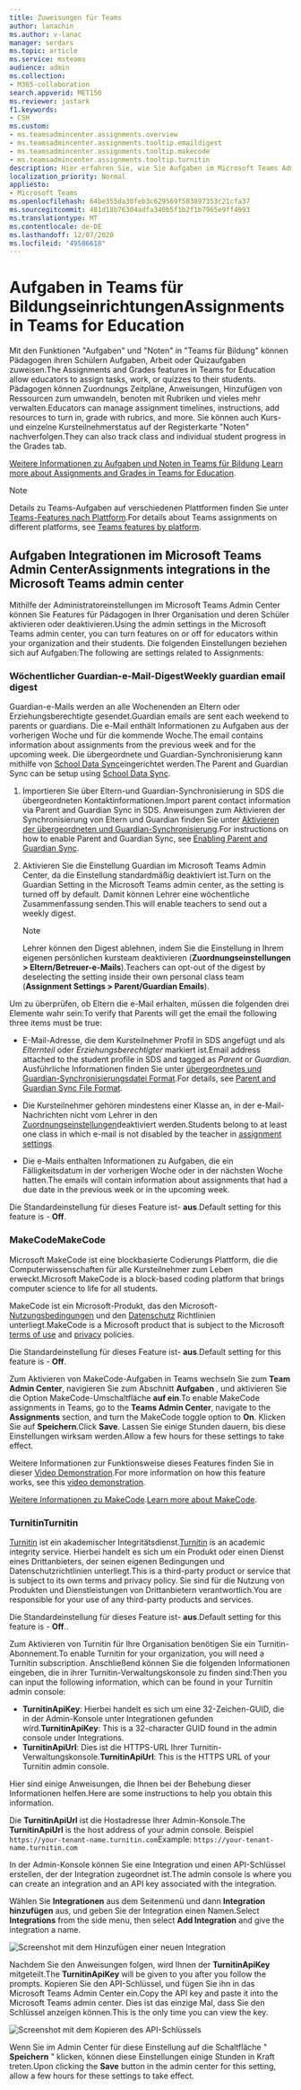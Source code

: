 ```yaml
---
title: Zuweisungen für Teams
author: lanachin
ms.author: v-lanac
manager: serdars
ms.topic: article
ms.service: msteams
audience: admin
ms.collection:
- M365-collaboration
search.appverid: MET150
ms.reviewer: jastark
f1.keywords:
- CSH
ms.custom:
- ms.teamsadmincenter.assignments.overview
- ms.teamsadmincenter.assignments.tooltip.emaildigest
- ms.teamsadmincenter.assignments.tooltip.makecode
- ms.teamsadmincenter.assignments.tooltip.turnitin
description: Hier erfahren Sie, wie Sie Aufgaben im Microsoft Teams Admin Center in Teams für Bildung verwalten.
localization_priority: Normal
appliesto:
- Microsoft Teams
ms.openlocfilehash: 64be355da30feb3c629569f583897353c21cfa37
ms.sourcegitcommit: 481d18b76304adfa340b5f1b2f1b7965e9ff4993
ms.translationtype: MT
ms.contentlocale: de-DE
ms.lasthandoff: 12/07/2020
ms.locfileid: "49586618"
---
```

# <a name="assignments-in-teams-for-education"></a><span data-ttu-id="d1ea1-103">Aufgaben in Teams für Bildungseinrichtungen</span><span class="sxs-lookup"><span data-stu-id="d1ea1-103">Assignments in Teams for Education</span></span>

<span data-ttu-id="d1ea1-104">Mit den Funktionen "Aufgaben" und "Noten" in "Teams für Bildung" können Pädagogen ihren Schülern Aufgaben, Arbeit oder Quizaufgaben zuweisen.</span><span class="sxs-lookup"><span data-stu-id="d1ea1-104">The Assignments and Grades features in Teams for Education allow educators to assign tasks, work, or quizzes to their students.</span></span> <span data-ttu-id="d1ea1-105">Pädagogen können Zuordnungs Zeitpläne, Anweisungen, Hinzufügen von Ressourcen zum umwandeln, benoten mit Rubriken und vieles mehr verwalten.</span><span class="sxs-lookup"><span data-stu-id="d1ea1-105">Educators can manage assignment timelines, instructions, add resources to turn in, grade with rubrics, and more.</span></span> <span data-ttu-id="d1ea1-106">Sie können auch Kurs-und einzelne Kursteilnehmerstatus auf der Registerkarte "Noten" nachverfolgen.</span><span class="sxs-lookup"><span data-stu-id="d1ea1-106">They can also track class and individual student progress in the Grades tab.</span></span>

<span data-ttu-id="d1ea1-107">[Weitere Informationen zu Aufgaben und Noten in Teams für Bildung](https://support.office.com/article/microsoft-teams-5aa4431a-8a3c-4aa5-87a6-b6401abea114?ui=en-US&rs=en-IE&ad=IE#ID0EAABAAA=Assignments).</span><span class="sxs-lookup"><span data-stu-id="d1ea1-107">[Learn more about Assignments and Grades in Teams for Education](https://support.office.com/article/microsoft-teams-5aa4431a-8a3c-4aa5-87a6-b6401abea114?ui=en-US&rs=en-IE&ad=IE#ID0EAABAAA=Assignments).</span></span>

> [!Note]
> <span data-ttu-id="d1ea1-108">Details zu Teams-Aufgaben auf verschiedenen Plattformen finden Sie unter [Teams-Features nach Plattform](https://support.microsoft.com/office/teams-features-by-platform-debe7ff4-7db4-4138-b7d0-fcc276f392d3).</span><span class="sxs-lookup"><span data-stu-id="d1ea1-108">For details about Teams assignments on different platforms, see [Teams features by platform](https://support.microsoft.com/office/teams-features-by-platform-debe7ff4-7db4-4138-b7d0-fcc276f392d3).</span></span>

## <a name="assignments-integrations-in-the-microsoft-teams-admin-center"></a><span data-ttu-id="d1ea1-109">Aufgaben Integrationen im Microsoft Teams Admin Center</span><span class="sxs-lookup"><span data-stu-id="d1ea1-109">Assignments integrations in the Microsoft Teams admin center</span></span>

<span data-ttu-id="d1ea1-110">Mithilfe der Administratoreinstellungen im Microsoft Teams Admin Center können Sie Features für Pädagogen in Ihrer Organisation und deren Schüler aktivieren oder deaktivieren.</span><span class="sxs-lookup"><span data-stu-id="d1ea1-110">Using the admin settings in the Microsoft Teams admin center, you can turn features on or off for educators within your organization and their students.</span></span> <span data-ttu-id="d1ea1-111">Die folgenden Einstellungen beziehen sich auf Aufgaben:</span><span class="sxs-lookup"><span data-stu-id="d1ea1-111">The following are settings related to Assignments:</span></span>

<span data-ttu-id="d1ea1-112"><a name="#bkemaildigest"> </a></span><span class="sxs-lookup"><span data-stu-id="d1ea1-112"><a name="#bkemaildigest"> </a></span></span>
### <a name="weekly-guardian-email-digest"></a><span data-ttu-id="d1ea1-113">Wöchentlicher Guardian-e-Mail-Digest</span><span class="sxs-lookup"><span data-stu-id="d1ea1-113">Weekly guardian email digest</span></span>


<span data-ttu-id="d1ea1-114">Guardian-e-Mails werden an alle Wochenenden an Eltern oder Erziehungsberechtigte gesendet.</span><span class="sxs-lookup"><span data-stu-id="d1ea1-114">Guardian emails are sent each weekend to parents or guardians.</span></span> <span data-ttu-id="d1ea1-115">Die e-Mail enthält Informationen zu Aufgaben aus der vorherigen Woche und für die kommende Woche.</span><span class="sxs-lookup"><span data-stu-id="d1ea1-115">The email contains information about assignments from the previous week and for the upcoming week.</span></span> <span data-ttu-id="d1ea1-116">Die übergeordnete und Guardian-Synchronisierung kann mithilfe von [School Data Sync](https://docs.microsoft.com/schooldatasync/parent-contact-sync)eingerichtet werden.</span><span class="sxs-lookup"><span data-stu-id="d1ea1-116">The Parent and Guardian Sync can be setup using [School Data Sync](https://docs.microsoft.com/schooldatasync/parent-contact-sync).</span></span>

1. <span data-ttu-id="d1ea1-117">Importieren Sie über Eltern-und Guardian-Synchronisierung in SDS die übergeordneten Kontaktinformationen.</span><span class="sxs-lookup"><span data-stu-id="d1ea1-117">Import parent contact information via Parent and Guardian Sync in SDS.</span></span> <span data-ttu-id="d1ea1-118">Anweisungen zum Aktivieren der Synchronisierung von Eltern und Guardian finden Sie unter [Aktivieren der übergeordneten und Guardian-Synchronisierung](https://docs.microsoft.com/schooldatasync/parent-contact-sync#enabling-parent-and-guardian-sync).</span><span class="sxs-lookup"><span data-stu-id="d1ea1-118">For instructions on how to enable Parent and Guardian Sync, see [Enabling Parent and Guardian Sync](https://docs.microsoft.com/schooldatasync/parent-contact-sync#enabling-parent-and-guardian-sync).</span></span>

2. <span data-ttu-id="d1ea1-119">Aktivieren Sie die Einstellung Guardian im Microsoft Teams Admin Center, da die Einstellung standardmäßig deaktiviert ist.</span><span class="sxs-lookup"><span data-stu-id="d1ea1-119">Turn on the Guardian Setting in the Microsoft Teams admin center, as the setting is turned off by default.</span></span> <span data-ttu-id="d1ea1-120">Damit können Lehrer eine wöchentliche Zusammenfassung senden.</span><span class="sxs-lookup"><span data-stu-id="d1ea1-120">This will enable teachers to send out a weekly digest.</span></span>

   > [!NOTE]
   > <span data-ttu-id="d1ea1-121">Lehrer können den Digest ablehnen, indem Sie die Einstellung in Ihrem eigenen persönlichen kursteam deaktivieren (**Zuordnungseinstellungen > Eltern/Betreuer-e-Mails**).</span><span class="sxs-lookup"><span data-stu-id="d1ea1-121">Teachers can opt-out of the digest by deselecting the setting inside their own personal class team (**Assignment Settings > Parent/Guardian Emails**).</span></span>

<span data-ttu-id="d1ea1-122">Um zu überprüfen, ob Eltern die e-Mail erhalten, müssen die folgenden drei Elemente wahr sein:</span><span class="sxs-lookup"><span data-stu-id="d1ea1-122">To verify that Parents will get the email the following three items must be true:</span></span>

 - <span data-ttu-id="d1ea1-123">E-Mail-Adresse, die dem Kursteilnehmer Profil in SDS angefügt und als _Elternteil_ oder _Erziehungsberechtigter_ markiert ist.</span><span class="sxs-lookup"><span data-stu-id="d1ea1-123">Email address attached to the student profile in SDS and tagged as _Parent_ or _Guardian_.</span></span> <span data-ttu-id="d1ea1-124">Ausführliche Informationen finden Sie unter [übergeordnetes und Guardian-Synchronisierungsdatei Format](https://docs.microsoft.com/schooldatasync/parent-contact-sync-file-format).</span><span class="sxs-lookup"><span data-stu-id="d1ea1-124">For details, see [Parent and Guardian Sync File Format](https://docs.microsoft.com/schooldatasync/parent-contact-sync-file-format).</span></span>

 - <span data-ttu-id="d1ea1-125">Die Kursteilnehmer gehören mindestens einer Klasse an, in der e-Mail-Nachrichten nicht vom Lehrer in den [Zuordnungseinstellungen](https://support.microsoft.com/office/adjust-assignment-settings-in-your-class-team-05bb3b89-1cdf-415a-b6c7-44add0376a77)deaktiviert werden.</span><span class="sxs-lookup"><span data-stu-id="d1ea1-125">Students belong to at least one class in which e-mail is not disabled by the teacher in [assignment settings](https://support.microsoft.com/office/adjust-assignment-settings-in-your-class-team-05bb3b89-1cdf-415a-b6c7-44add0376a77).</span></span>

 - <span data-ttu-id="d1ea1-126">Die e-Mails enthalten Informationen zu Aufgaben, die ein Fälligkeitsdatum in der vorherigen Woche oder in der nächsten Woche hatten.</span><span class="sxs-lookup"><span data-stu-id="d1ea1-126">The emails will contain information about assignments that had a due date in the previous week or in the upcoming week.</span></span>

<span data-ttu-id="d1ea1-127">Die Standardeinstellung für dieses Feature ist- **aus**.</span><span class="sxs-lookup"><span data-stu-id="d1ea1-127">Default setting for this feature is - **Off**.</span></span>


<span data-ttu-id="d1ea1-128"><a name="bkmakecode"> </a></span><span class="sxs-lookup"><span data-stu-id="d1ea1-128"><a name="bkmakecode"> </a></span></span>
### <a name="makecode"></a><span data-ttu-id="d1ea1-129">MakeCode</span><span class="sxs-lookup"><span data-stu-id="d1ea1-129">MakeCode</span></span>
<span data-ttu-id="d1ea1-130">Microsoft MakeCode ist eine blockbasierte Codierungs Plattform, die die Computerwissenschaften für alle Kursteilnehmer zum Leben erweckt.</span><span class="sxs-lookup"><span data-stu-id="d1ea1-130">Microsoft MakeCode is a block-based coding platform that brings computer science to life for all students.</span></span> 

<span data-ttu-id="d1ea1-131">MakeCode ist ein Microsoft-Produkt, das den Microsoft- [Nutzungsbedingungen](https://go.microsoft.com/fwlink/?LinkID=206977) und den [Datenschutz](https://go.microsoft.com/fwlink/?LinkId=521839) Richtlinien unterliegt.</span><span class="sxs-lookup"><span data-stu-id="d1ea1-131">MakeCode is a Microsoft product that is subject to the Microsoft [terms of use](https://go.microsoft.com/fwlink/?LinkID=206977) and [privacy](https://go.microsoft.com/fwlink/?LinkId=521839) policies.</span></span>

<span data-ttu-id="d1ea1-132">Die Standardeinstellung für dieses Feature ist- **aus**.</span><span class="sxs-lookup"><span data-stu-id="d1ea1-132">Default setting for this feature is - **Off**.</span></span>

<span data-ttu-id="d1ea1-133">Zum Aktivieren von MakeCode-Aufgaben in Teams wechseln Sie zum **Team Admin Center**, navigieren Sie zum Abschnitt **Aufgaben** , und aktivieren Sie die Option MakeCode-Umschaltfläche **auf ein**.</span><span class="sxs-lookup"><span data-stu-id="d1ea1-133">To enable MakeCode assignments in Teams, go to the **Teams Admin Center**, navigate to the **Assignments** section, and turn the MakeCode toggle option to **On**.</span></span> <span data-ttu-id="d1ea1-134">Klicken Sie auf **Speichern**.</span><span class="sxs-lookup"><span data-stu-id="d1ea1-134">Click **Save**.</span></span> <span data-ttu-id="d1ea1-135">Lassen Sie einige Stunden dauern, bis diese Einstellungen wirksam werden.</span><span class="sxs-lookup"><span data-stu-id="d1ea1-135">Allow a few hours for these settings to take effect.</span></span>

<span data-ttu-id="d1ea1-136">Weitere Informationen zur Funktionsweise dieses Features finden Sie in dieser [Video Demonstration](https://makecode.com/blog/teams/teams-assignments).</span><span class="sxs-lookup"><span data-stu-id="d1ea1-136">For more information on how this feature works, see this [video demonstration](https://makecode.com/blog/teams/teams-assignments).</span></span>

<span data-ttu-id="d1ea1-137">[Weitere Informationen zu MakeCode](https://aka.ms/makecode).</span><span class="sxs-lookup"><span data-stu-id="d1ea1-137">[Learn more about MakeCode](https://aka.ms/makecode).</span></span>

<span data-ttu-id="d1ea1-138"><a name="#turnitin"> </a></span><span class="sxs-lookup"><span data-stu-id="d1ea1-138"><a name="#turnitin"> </a></span></span>
### <a name="turnitin"></a><span data-ttu-id="d1ea1-139">Turnitin</span><span class="sxs-lookup"><span data-stu-id="d1ea1-139">Turnitin</span></span>

<span data-ttu-id="d1ea1-140">[Turnitin](https://www.turnitin.com/) ist ein akademischer Integritätsdienst.</span><span class="sxs-lookup"><span data-stu-id="d1ea1-140">[Turnitin](https://www.turnitin.com/) is an academic integrity service.</span></span> <span data-ttu-id="d1ea1-141">Hierbei handelt es sich um ein Produkt oder einen Dienst eines Drittanbieters, der seinen eigenen Bedingungen und Datenschutzrichtlinien unterliegt.</span><span class="sxs-lookup"><span data-stu-id="d1ea1-141">This is a third-party product or service that is subject to its own terms and privacy policy.</span></span> <span data-ttu-id="d1ea1-142">Sie sind für die Nutzung von Produkten und Dienstleistungen von Drittanbietern verantwortlich.</span><span class="sxs-lookup"><span data-stu-id="d1ea1-142">You are responsible for your use of any third-party products and services.</span></span>

<span data-ttu-id="d1ea1-143">Die Standardeinstellung für dieses Feature ist- **aus**.</span><span class="sxs-lookup"><span data-stu-id="d1ea1-143">Default setting for this feature is - **Off**..</span></span>

<span data-ttu-id="d1ea1-144">Zum Aktivieren von Turnitin für Ihre Organisation benötigen Sie ein Turnitin-Abonnement.</span><span class="sxs-lookup"><span data-stu-id="d1ea1-144">To enable Turnitin for your organization, you will need a Turnitin subscription.</span></span> <span data-ttu-id="d1ea1-145">Anschließend können Sie die folgenden Informationen eingeben, die in ihrer Turnitin-Verwaltungskonsole zu finden sind:</span><span class="sxs-lookup"><span data-stu-id="d1ea1-145">Then you can input the following information, which can be found in your Turnitin admin console:</span></span>

  * <span data-ttu-id="d1ea1-146">**TurnitinApiKey**: Hierbei handelt es sich um eine 32-Zeichen-GUID, die in der Admin-Konsole unter Integrationen gefunden wird.</span><span class="sxs-lookup"><span data-stu-id="d1ea1-146">**TurnitinApiKey**: This is a 32-character GUID found in the admin console under Integrations.</span></span>
  * <span data-ttu-id="d1ea1-147">**TurnitinApiUrl**: Dies ist die HTTPS-URL Ihrer Turnitin-Verwaltungskonsole.</span><span class="sxs-lookup"><span data-stu-id="d1ea1-147">**TurnitinApiUrl**: This is the HTTPS URL of your Turnitin admin console.</span></span>

<span data-ttu-id="d1ea1-148">Hier sind einige Anweisungen, die Ihnen bei der Behebung dieser Informationen helfen.</span><span class="sxs-lookup"><span data-stu-id="d1ea1-148">Here are some instructions to help you obtain this information.</span></span>

<span data-ttu-id="d1ea1-149">Die **TurnitinApiUrl** ist die Hostadresse Ihrer Admin-Konsole.</span><span class="sxs-lookup"><span data-stu-id="d1ea1-149">The **TurnitinApiUrl** is the host address of your admin console.</span></span>
<span data-ttu-id="d1ea1-150">Beispiel `https://your-tenant-name.turnitin.com`</span><span class="sxs-lookup"><span data-stu-id="d1ea1-150">Example: `https://your-tenant-name.turnitin.com`</span></span>

<span data-ttu-id="d1ea1-151">In der Admin-Konsole können Sie eine Integration und einen API-Schlüssel erstellen, der der Integration zugeordnet ist.</span><span class="sxs-lookup"><span data-stu-id="d1ea1-151">The admin console is where you can create an integration and an API key associated with the integration.</span></span>

<span data-ttu-id="d1ea1-152">Wählen Sie **Integrationen** aus dem Seitenmenü und dann **Integration hinzufügen** aus, und geben Sie der Integration einen Namen.</span><span class="sxs-lookup"><span data-stu-id="d1ea1-152">Select **Integrations** from the side menu, then select **Add Integration** and give the integration a name.</span></span>

![Screenshot mit dem Hinzufügen einer neuen Integration](./educationImages/Assignments_mopo_turnitin2.png)

<span data-ttu-id="d1ea1-154">Nachdem Sie den Anweisungen folgen, wird Ihnen der **TurnitinApiKey** mitgeteilt.</span><span class="sxs-lookup"><span data-stu-id="d1ea1-154">The **TurnitinApiKey** will be given to you after you follow the prompts.</span></span> <span data-ttu-id="d1ea1-155">Kopieren Sie den API-Schlüssel, und fügen Sie ihn in das Microsoft Teams Admin Center ein.</span><span class="sxs-lookup"><span data-stu-id="d1ea1-155">Copy the API key and paste it into the Microsoft Teams admin center.</span></span>  <span data-ttu-id="d1ea1-156">Dies ist das einzige Mal, dass Sie den Schlüssel anzeigen können.</span><span class="sxs-lookup"><span data-stu-id="d1ea1-156">This is the only time you can view the key.</span></span>

![Screenshot mit dem Kopieren des API-Schlüssels](./educationImages/Assignments_mopo_turnitin3.png)

<span data-ttu-id="d1ea1-158">Wenn Sie im Admin Center für diese Einstellung auf die Schaltfläche " **Speichern** " klicken, können diese Einstellungen einige Stunden in Kraft treten.</span><span class="sxs-lookup"><span data-stu-id="d1ea1-158">Upon clicking the **Save** button in the admin center for this setting, allow a few hours for these settings to take effect.</span></span>

